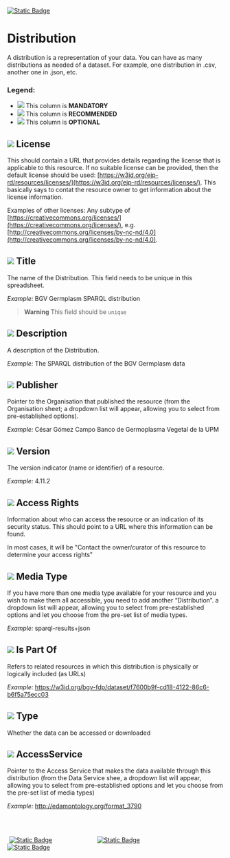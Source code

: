 [![Static Badge](https://img.shields.io/badge/lang-es-yellow?style=plastic)](../Es%20Documentation/Distribution.es.md)
# Distribution
A distribution is a representation of your data. You can have as many distributions as
needed of a dataset. For example, one distribution in .csv, another one in .json, etc.

### Legend:
- ![](https://placehold.jp/17/ff0000/000000/20x20.png?text=M) This column is **MANDATORY**
- ![](https://placehold.jp/17/ea9999/000000/20x20.png?text=R) This column is **RECOMMENDED**
- ![](https://placehold.jp/17/ffffff/000000/20x20.png?text=O) This column is **OPTIONAL**

## ![](https://placehold.jp/17/ff0000/000000/20x20.png?text=M) License
This should contain a URL that provides details regarding the license that is applicable to this resource.
If no suitable license can be provided, then the default license should be used:
[https://w3id.org/ejp-rd/resources/licenses/](https://w3id.org/ejp-rd/resources/licenses/). This basically says to contat the resource owner to get information about the license information.

 Examples of other licenses: 
Any subtype of [https://creativecommons.org/licenses/](https://creativecommons.org/licenses/),
e.g. [http://creativecommons.org/licenses/by-nc-nd/4.0](http://creativecommons.org/licenses/by-nc-nd/4.0).


## ![](https://placehold.jp/17/ff0000/000000/20x20.png?text=M) Title
The name of the Distribution. This field needs to be unique in this spreadsheet.

*Example:*
BGV Germplasm SPARQL distribution

> **Warning** This field should be `unique`




## ![](https://placehold.jp/17/ff0000/000000/20x20.png?text=M) Description
A description of the Distribution.

*Example:*
The SPARQL distribution of the BGV Germplasm data


## ![](https://placehold.jp/17/ff0000/000000/20x20.png?text=M) Publisher
Pointer to the Organisation that published the
resource (from the Organisation sheet; a dropdown list will appear, allowing you to select from pre-established options).

*Example:*
César Gómez Campo Banco de Germoplasma Vegetal de la UPM



## ![](https://placehold.jp/17/ff0000/000000/20x20.png?text=M) Version 
The version indicator (name or identifier) of a
resource.

*Example:*
4.11.2

## ![](https://placehold.jp/17/ea9999/000000/20x20.png?text=R) Access Rights
Information about who can access the
resource or an indication of its security status.
This should point to a URL where this
information can be found. 

In most cases, it will be "Contact the owner/curator of this resource to determine your access rights"



## ![](https://placehold.jp/17/ffffff/000000/20x20.png?text=O) Media Type
If you have more than one media type
available for your resource and you wish to
make them all accessible, you need to add
another “Distribution”. a dropdown list will appear, allowing you to select from pre-established options and let you choose from the pre-set list of media types.

*Example:*
sparql-results+json



## ![](https://placehold.jp/17/ffffff/000000/20x20.png?text=O) Is Part Of
Refers to related resources in which this
distribution is physically or logically included (as URLs)

*Example:*
https://w3id.org/bgv-fdp/dataset/f7600b9f-cd18-4122-86c6-b6f5a75ecc03




## ![](https://placehold.jp/17/ffffff/000000/20x20.png?text=O) Type
Whether the data can be accessed or downloaded

## ![](https://placehold.jp/17/ffffff/000000/20x20.png?text=O) AccessService

Pointer to the Access Service that makes the data available through this distribution (from the Data Service shee, a dropdown list will appear, allowing you to select from pre-established options and let you choose from the pre-set list of media types)

*Example:*
http://edamontology.org/format_3790

<br />
<br />

<a style="text-align: left; width:1%; display: inline-block;">[![Static Badge](https://img.shields.io/badge/Previous%20Sheet-Dataset-yellow?style=for-the-badge)](./Dataset.md)</a>
<a style="text-align: center; width:20%; display: inline-block;">[![Static Badge](https://img.shields.io/badge/Home-README-blue?style=for-the-badge)](../README.md)</a>
<a style="text-align: right; width:20%;display: inline-block;">[![Static Badge](https://img.shields.io/badge/Next%20Sheet-Catalog-green?style=for-the-badge)](./Catalog.md)</a>
